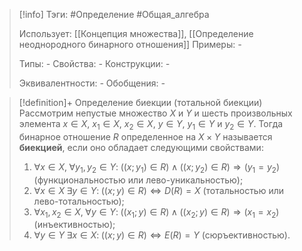 > [!info]
> Тэги: #Определение #Общая_алгебра 
> 
> Использует: [[Концепция множества]], [[Определение неоднородного бинарного отношения]]
> Примеры: *-*
> 
> Типы: *-*
> Свойства: *-*
> Конструкции: *-*
> 
> Эквивалентности: *-*
> Обобщения: *-*

> [!definition]+ Определение биекции (тотальной биекции)
> Рассмотрим непустые множество $X$ и $Y$ и шесть произвольных элемента $x \in X$, $x_1 \in X$, $x_2 \in X$, $y \in Y$, $y_1 \in Y$ и $y_2 \in Y$. Тогда бинарное отношение $R$ определенное на $X \times Y$ называется **биекцией**, если оно обладает следующими свойствами: 
> 1. $\forall x \in X, \; \forall y_1, y_2 \in Y: \; \big((x;y_1) \in R\big) \land \big((x;y_2) \in R\big) \Rightarrow \big(y_1=y_2\big)$ (функциональностью или лево-уникальностью);
> 2. $\forall x \in X \; \exists y \in Y: \; \big((x;y) \in R\big) \Leftrightarrow D(R) = X$ (тотальностью или лево-тотальностью);
> 3. $\forall x_1,x_2 \in X, \; \forall y \in Y: \; \big((x_1;y) \in R\big) \land \big((x_2;y) \in R\big) \Rightarrow \big(x_1=x_2\big)$ (инъективностью);
> 4. $\forall y \in Y \; \exists x \in X: \; \big((x;y) \in R\big) \Leftrightarrow E(R) = Y$ (сюръективностью).